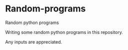 # Random-programs
Random python programs

Writing some random python programs in this repository. 

Any inputs are appreciated.
